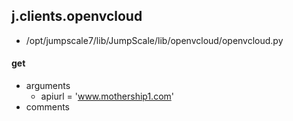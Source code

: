 ## j.clients.openvcloud

- /opt/jumpscale7/lib/JumpScale/lib/openvcloud/openvcloud.py

#### get 
- arguments
    - apiurl = 'www.mothership1.com'
- comments
    

